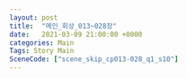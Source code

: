 ```yaml
---
layout: post
title:  "메인_회상_013~028장"
date:   2021-03-09 21:00:00 +0000
categories: Main
Tags: Story Main
SceneCode: ["scene_skip_cp013-028_q1_s10"]
---
```

